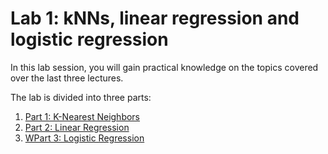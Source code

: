 # Lab 1: kNNs, linear regression and logistic regression

In this lab session, you will gain practical knowledge on the topics covered over the last three lectures.

The lab is divided into three parts:

1. [Part 1: K-Nearest Neighbors](./knns/knn.md)
2. [Part 2: Linear Regression](./linear/linear.md)
3. [WPart 3: Logistic Regression](./logistic/logistic.md)

